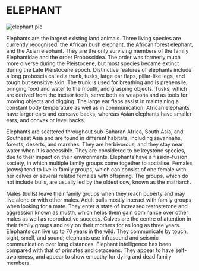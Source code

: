# ELEPHANT

![elephant pic](https://i.postimg.cc/GpYYmkg2/99dsjm2iaw-Medium-WW2122503.jpg)

Elephants are the largest existing land animals. Three living species are currently recognised: the African bush elephant, the African forest elephant, and the Asian elephant. They are the only surviving members of the family Elephantidae and the order Proboscidea. The order was formerly much more diverse during the Pleistocene, but most species became extinct during the Late Pleistocene epoch. Distinctive features of elephants include a long proboscis called a trunk, tusks, large ear flaps, pillar-like legs, and tough but sensitive skin. The trunk is used for breathing and is prehensile, bringing food and water to the mouth, and grasping objects. Tusks, which are derived from the incisor teeth, serve both as weapons and as tools for moving objects and digging. The large ear flaps assist in maintaining a constant body temperature as well as in communication. African elephants have larger ears and concave backs, whereas Asian elephants have smaller ears, and convex or level backs.

Elephants are scattered throughout sub-Saharan Africa, South Asia, and Southeast Asia and are found in different habitats, including savannahs, forests, deserts, and marshes. They are herbivorous, and they stay near water when it is accessible. They are considered to be keystone species, due to their impact on their environments. Elephants have a fission–fusion society, in which multiple family groups come together to socialise. Females (cows) tend to live in family groups, which can consist of one female with her calves or several related females with offspring. The groups, which do not include bulls, are usually led by the oldest cow, known as the matriarch.

Males (bulls) leave their family groups when they reach puberty and may live alone or with other males. Adult bulls mostly interact with family groups when looking for a mate. They enter a state of increased testosterone and aggression known as musth, which helps them gain dominance over other males as well as reproductive success. Calves are the centre of attention in their family groups and rely on their mothers for as long as three years. Elephants can live up to 70 years in the wild. They communicate by touch, sight, smell, and sound; elephants use infrasound and seismic communication over long distances. Elephant intelligence has been compared with that of primates and cetaceans. They appear to have self-awareness, and appear to show empathy for dying and dead family members.